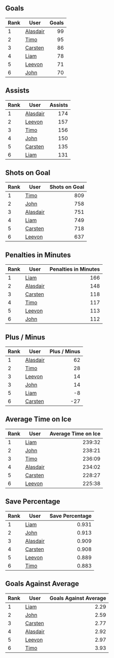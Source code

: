 ## Goals
| Rank | User | Goals |
| :--- | ---- | ---------: |
| 1 | [Alasdair](https://github.com/llevasseur/fantasy-hockey-league/blob/main/ROSTERS.md#Alasdair) |  99 |
| 2 | [Timo](https://github.com/llevasseur/fantasy-hockey-league/blob/main/ROSTERS.md#Timo) |  95 |
| 3 | [Carsten](https://github.com/llevasseur/fantasy-hockey-league/blob/main/ROSTERS.md#Carsten) |  86 |
| 4 | [Liam](https://github.com/llevasseur/fantasy-hockey-league/blob/main/ROSTERS.md#Liam) |  78 |
| 5 | [Leevon](https://github.com/llevasseur/fantasy-hockey-league/blob/main/ROSTERS.md#Leevon) |  71 |
| 6 | [John](https://github.com/llevasseur/fantasy-hockey-league/blob/main/ROSTERS.md#John) |  70 |
## Assists
| Rank | User | Assists |
| :--- | ---- | ---------: |
| 1 | [Alasdair](https://github.com/llevasseur/fantasy-hockey-league/blob/main/ROSTERS.md#Alasdair) |  174 |
| 2 | [Leevon](https://github.com/llevasseur/fantasy-hockey-league/blob/main/ROSTERS.md#Leevon) |  157 |
| 3 | [Timo](https://github.com/llevasseur/fantasy-hockey-league/blob/main/ROSTERS.md#Timo) |  156 |
| 4 | [John](https://github.com/llevasseur/fantasy-hockey-league/blob/main/ROSTERS.md#John) |  150 |
| 5 | [Carsten](https://github.com/llevasseur/fantasy-hockey-league/blob/main/ROSTERS.md#Carsten) |  135 |
| 6 | [Liam](https://github.com/llevasseur/fantasy-hockey-league/blob/main/ROSTERS.md#Liam) |  131 |
## Shots on Goal
| Rank | User | Shots on Goal |
| :--- | ---- | ---------: |
| 1 | [Timo](https://github.com/llevasseur/fantasy-hockey-league/blob/main/ROSTERS.md#Timo) |  809 |
| 2 | [John](https://github.com/llevasseur/fantasy-hockey-league/blob/main/ROSTERS.md#John) |  758 |
| 3 | [Alasdair](https://github.com/llevasseur/fantasy-hockey-league/blob/main/ROSTERS.md#Alasdair) |  751 |
| 4 | [Liam](https://github.com/llevasseur/fantasy-hockey-league/blob/main/ROSTERS.md#Liam) |  749 |
| 5 | [Carsten](https://github.com/llevasseur/fantasy-hockey-league/blob/main/ROSTERS.md#Carsten) |  718 |
| 6 | [Leevon](https://github.com/llevasseur/fantasy-hockey-league/blob/main/ROSTERS.md#Leevon) |  637 |
## Penalties in Minutes
| Rank | User | Penalties in Minutes |
| :--- | ---- | ---------: |
| 1 | [Liam](https://github.com/llevasseur/fantasy-hockey-league/blob/main/ROSTERS.md#Liam) |  166 |
| 2 | [Alasdair](https://github.com/llevasseur/fantasy-hockey-league/blob/main/ROSTERS.md#Alasdair) |  148 |
| 3 | [Carsten](https://github.com/llevasseur/fantasy-hockey-league/blob/main/ROSTERS.md#Carsten) |  118 |
| 4 | [Timo](https://github.com/llevasseur/fantasy-hockey-league/blob/main/ROSTERS.md#Timo) |  117 |
| 5 | [Leevon](https://github.com/llevasseur/fantasy-hockey-league/blob/main/ROSTERS.md#Leevon) |  113 |
| 6 | [John](https://github.com/llevasseur/fantasy-hockey-league/blob/main/ROSTERS.md#John) |  112 |
## Plus / Minus
| Rank | User | Plus / Minus |
| :--- | ---- | ---------: |
| 1 | [Alasdair](https://github.com/llevasseur/fantasy-hockey-league/blob/main/ROSTERS.md#Alasdair) |  62 |
| 2 | [Timo](https://github.com/llevasseur/fantasy-hockey-league/blob/main/ROSTERS.md#Timo) |  28 |
| 3 | [Leevon](https://github.com/llevasseur/fantasy-hockey-league/blob/main/ROSTERS.md#Leevon) |  14 |
| 3 | [John](https://github.com/llevasseur/fantasy-hockey-league/blob/main/ROSTERS.md#John) |  14 |
| 5 | [Liam](https://github.com/llevasseur/fantasy-hockey-league/blob/main/ROSTERS.md#Liam) |  -8 |
| 6 | [Carsten](https://github.com/llevasseur/fantasy-hockey-league/blob/main/ROSTERS.md#Carsten) |  -27 |
## Average Time on Ice
| Rank | User | Average Time on Ice |
| :--- | ---- | ---------: |
| 1 | [Liam](https://github.com/llevasseur/fantasy-hockey-league/blob/main/ROSTERS.md#Liam) |  239:32 |
| 2 | [John](https://github.com/llevasseur/fantasy-hockey-league/blob/main/ROSTERS.md#John) |  238:21 |
| 3 | [Timo](https://github.com/llevasseur/fantasy-hockey-league/blob/main/ROSTERS.md#Timo) |  236:09 |
| 4 | [Alasdair](https://github.com/llevasseur/fantasy-hockey-league/blob/main/ROSTERS.md#Alasdair) |  234:02 |
| 5 | [Carsten](https://github.com/llevasseur/fantasy-hockey-league/blob/main/ROSTERS.md#Carsten) |  228:27 |
| 6 | [Leevon](https://github.com/llevasseur/fantasy-hockey-league/blob/main/ROSTERS.md#Leevon) |  225:38 |
## Save Percentage
| Rank | User | Save Percentage |
| :--- | ---- | ---------: |
| 1 | [Liam](https://github.com/llevasseur/fantasy-hockey-league/blob/main/ROSTERS.md#Liam) |  0.931 |
| 2 | [John](https://github.com/llevasseur/fantasy-hockey-league/blob/main/ROSTERS.md#John) |  0.913 |
| 3 | [Alasdair](https://github.com/llevasseur/fantasy-hockey-league/blob/main/ROSTERS.md#Alasdair) |  0.909 |
| 4 | [Carsten](https://github.com/llevasseur/fantasy-hockey-league/blob/main/ROSTERS.md#Carsten) |  0.908 |
| 5 | [Leevon](https://github.com/llevasseur/fantasy-hockey-league/blob/main/ROSTERS.md#Leevon) |  0.889 |
| 6 | [Timo](https://github.com/llevasseur/fantasy-hockey-league/blob/main/ROSTERS.md#Timo) |  0.883 |
## Goals Against Average
| Rank | User | Goals Against Average |
| :--- | ---- | ---------: |
| 1 | [Liam](https://github.com/llevasseur/fantasy-hockey-league/blob/main/ROSTERS.md#Liam) |  2.29 |
| 2 | [John](https://github.com/llevasseur/fantasy-hockey-league/blob/main/ROSTERS.md#John) |  2.59 |
| 3 | [Carsten](https://github.com/llevasseur/fantasy-hockey-league/blob/main/ROSTERS.md#Carsten) |  2.77 |
| 4 | [Alasdair](https://github.com/llevasseur/fantasy-hockey-league/blob/main/ROSTERS.md#Alasdair) |  2.92 |
| 5 | [Leevon](https://github.com/llevasseur/fantasy-hockey-league/blob/main/ROSTERS.md#Leevon) |  2.97 |
| 6 | [Timo](https://github.com/llevasseur/fantasy-hockey-league/blob/main/ROSTERS.md#Timo) |  3.93 |
